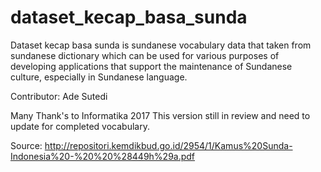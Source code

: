 # dataset_kecap_basa_sunda

Dataset kecap basa sunda is sundanese vocabulary data that taken from sundanese dictionary which can be used for various purposes of developing applications that support the maintenance of Sundanese culture, especially in Sundanese language.

Contributor:
Ade Sutedi

Many Thank's to Informatika 2017 
This version still in review and need to update for completed vocabulary.

Source: http://repositori.kemdikbud.go.id/2954/1/Kamus%20Sunda-Indonesia%20-%20%20%28449h%29a.pdf

